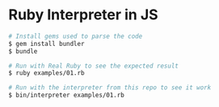 Ruby Interpreter in JS
======================

```sh
# Install gems used to parse the code
$ gem install bundler
$ bundle

# Run with Real Ruby to see the expected result
$ ruby examples/01.rb

# Run with the interpreter from this repo to see it work
$ bin/interpreter examples/01.rb
```
